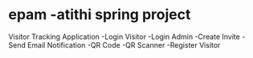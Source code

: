 # epam -atithi spring project

Visitor Tracking Application
-Login Visitor
-Login Admin
-Create Invite
-Send Email Notification
-QR Code 
-QR Scanner
-Register Visitor
